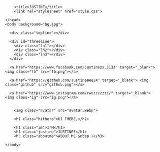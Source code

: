 <!DOCTYPE html>
<html>
    <head>

        <title>JUSTINE</title>
        <link rel="stylesheet" href="style.css">

    </head>
    <body background="bg.jpg">

      <div class="topline"></div>

      <div id="threeline">
        <div class="ln1"></div>
        <div class="ln2"></div>
        <div class="ln3"></div>
      </div>

      <a href="https://www.facebook.com/Justinezx.3133" target="_blank"> <img class="fb" src="fb.png"></a>
      
      <a href="https://github.com/Justineeee24" target="_blank"> <img class="github" src="github.png"></a>

      <a href="https://www.instagram.com/rwnzzzzzzz/" target="_blank"> <img class="ig" src="ig.png"></a>


        <img class="avatar" src="avatar.webp">

        <h1 class="hithere">HI THERE,</h1>

        <h1 class="im">I'M</h1>
        <h1 class="justine">JUSTINE!</h1>
        <h3 class="aboutme">ABOUT ME &nbsp ↓</h3>    

    </body>

</html>
